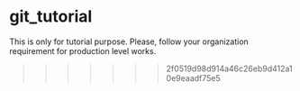 # git_tutorial

This is only for tutorial purpose. Please, follow your organization requirement for production level works. 
>>>>>>> 2f0519d98d914a46c26eb9d412a10e9eaadf75e5
